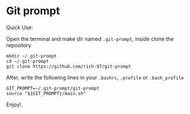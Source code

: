 # Git prompt

Quick Use:

Open the terminal and make dir named `.git-prompt`, inside clone the repository

```shell
mkdir ~/.git-prompt
cd ~/.git-prompt
git clone https://github.com/rich-97/git-prompt
```

After, write the following lines in your `.bashrc`, `.profile` or `.bash_profile`

```shell
GIT_PROMPT=~/.git-prompt/git-prompt
source "${GIT_PROMPT}/main.sh"
```

Enjoy!.
